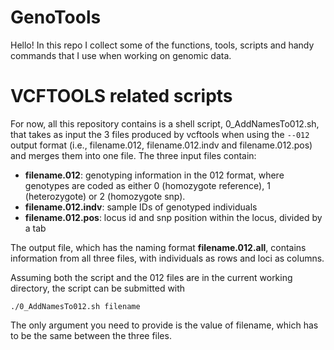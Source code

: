 # GenoTools
Hello! In this repo I collect some of the functions, tools, scripts and handy commands that I use when working on genomic data.

# VCFTOOLS related scripts
For now, all this repository contains is a shell script, 0_AddNamesTo012.sh, that takes as input the 3 files produced by vcftools when using the `--012` output format (i.e., filename.012, filename.012.indv and filename.012.pos) and merges them into one file. The three input files contain:

- **filename.012**: genotyping information in the 012 format, where genotypes are coded as either 0 (homozygote reference), 1 (heterozygote) or 2 (homozygote snp). 
- **filename.012.indv**: sample IDs of genotyped individuals
- **filename.012.pos**: locus id and snp position within the locus, divided by a tab
 
The output file, which has the naming format **filename.012.all**, contains information from all three files, with individuals as rows and loci as columns.

Assuming both the script and the 012 files are in the current working directory, the script can be submitted with

```
./0_AddNamesTo012.sh filename
```

The only argument you need to provide is the value of filename, which has to be the same between the three files.
